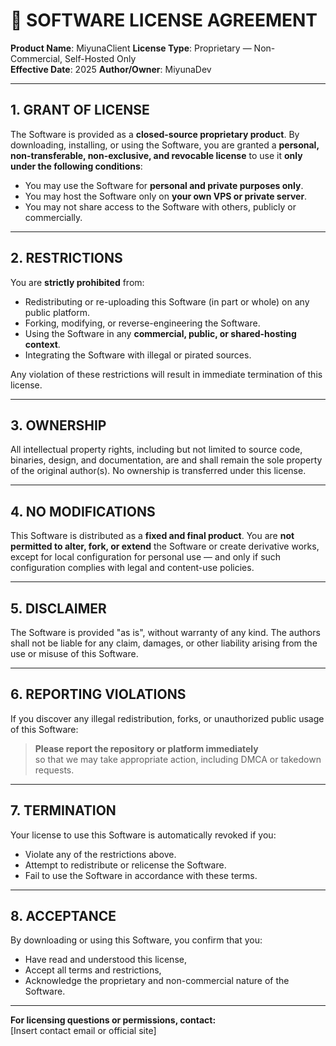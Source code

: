 # 📜 SOFTWARE LICENSE AGREEMENT

**Product Name**: MiyunaClient
**License Type**: Proprietary — Non-Commercial, Self-Hosted Only  
**Effective Date**: 2025
**Author/Owner**: MiyunaDev

---

## 1. GRANT OF LICENSE

The Software is provided as a **closed-source proprietary product**. By downloading, installing, or using the Software, you are granted a **personal, non-transferable, non-exclusive, and revocable license** to use it **only under the following conditions**:

- You may use the Software for **personal and private purposes only**.
- You may host the Software only on **your own VPS or private server**.
- You may not share access to the Software with others, publicly or commercially.

---

## 2. RESTRICTIONS

You are **strictly prohibited** from:

- Redistributing or re-uploading this Software (in part or whole) on any public platform.
- Forking, modifying, or reverse-engineering the Software.
- Using the Software in any **commercial, public, or shared-hosting context**.
- Integrating the Software with illegal or pirated sources.

Any violation of these restrictions will result in immediate termination of this license.

---

## 3. OWNERSHIP

All intellectual property rights, including but not limited to source code, binaries, design, and documentation, are and shall remain the sole property of the original author(s). No ownership is transferred under this license.

---

## 4. NO MODIFICATIONS

This Software is distributed as a **fixed and final product**. You are **not permitted to alter, fork, or extend** the Software or create derivative works, except for local configuration for personal use — and only if such configuration complies with legal and content-use policies.

---

## 5. DISCLAIMER

The Software is provided "as is", without warranty of any kind. The authors shall not be liable for any claim, damages, or other liability arising from the use or misuse of this Software.

---

## 6. REPORTING VIOLATIONS

If you discover any illegal redistribution, forks, or unauthorized public usage of this Software:

> **Please report the repository or platform immediately**  
> so that we may take appropriate action, including DMCA or takedown requests.

---

## 7. TERMINATION

Your license to use this Software is automatically revoked if you:

- Violate any of the restrictions above.
- Attempt to redistribute or relicense the Software.
- Fail to use the Software in accordance with these terms.

---

## 8. ACCEPTANCE

By downloading or using this Software, you confirm that you:

- Have read and understood this license,
- Accept all terms and restrictions,
- Acknowledge the proprietary and non-commercial nature of the Software.

---

**For licensing questions or permissions, contact:**  
[Insert contact email or official site]
